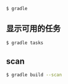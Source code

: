 ```bash
$ gradle
```

## 显示可用的任务

```bash
$ gradle tasks
```

## scan

```bash
$ gradle build --scan
```